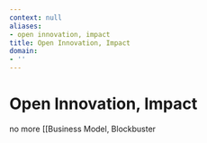 ```yaml
---
context: null
aliases:
- open innovation, impact
title: Open Innovation, Impact
domain:
- ''
---
```


# Open Innovation, Impact

no more [[Business Model, Blockbuster
